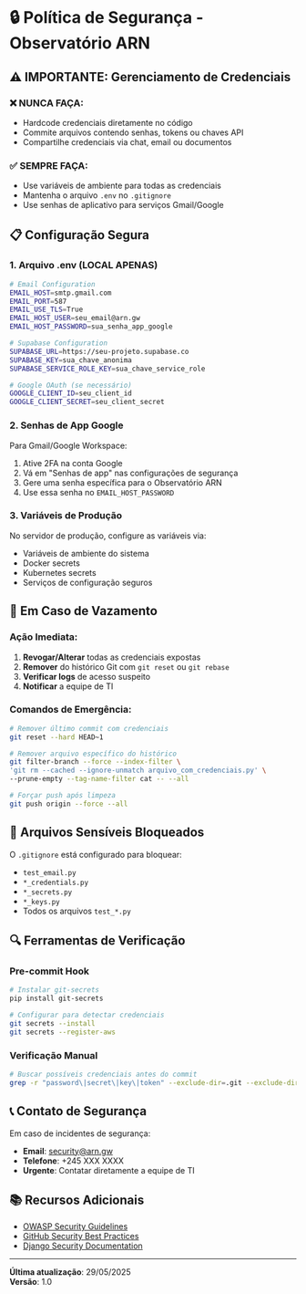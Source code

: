 # 🔒 Política de Segurança - Observatório ARN

## ⚠️ IMPORTANTE: Gerenciamento de Credenciais

### ❌ NUNCA FAÇA:
- Hardcode credenciais diretamente no código
- Commite arquivos contendo senhas, tokens ou chaves API
- Compartilhe credenciais via chat, email ou documentos

### ✅ SEMPRE FAÇA:
- Use variáveis de ambiente para todas as credenciais
- Mantenha o arquivo `.env` no `.gitignore`
- Use senhas de aplicativo para serviços Gmail/Google

## 📋 Configuração Segura

### 1. Arquivo .env (LOCAL APENAS)
```bash
# Email Configuration
EMAIL_HOST=smtp.gmail.com
EMAIL_PORT=587
EMAIL_USE_TLS=True
EMAIL_HOST_USER=seu_email@arn.gw
EMAIL_HOST_PASSWORD=sua_senha_app_google

# Supabase Configuration
SUPABASE_URL=https://seu-projeto.supabase.co
SUPABASE_KEY=sua_chave_anonima
SUPABASE_SERVICE_ROLE_KEY=sua_chave_service_role

# Google OAuth (se necessário)
GOOGLE_CLIENT_ID=seu_client_id
GOOGLE_CLIENT_SECRET=seu_client_secret
```

### 2. Senhas de App Google
Para Gmail/Google Workspace:
1. Ative 2FA na conta Google
2. Vá em "Senhas de app" nas configurações de segurança
3. Gere uma senha específica para o Observatório ARN
4. Use essa senha no `EMAIL_HOST_PASSWORD`

### 3. Variáveis de Produção
No servidor de produção, configure as variáveis via:
- Variáveis de ambiente do sistema
- Docker secrets
- Kubernetes secrets
- Serviços de configuração seguros

## 🚨 Em Caso de Vazamento

### Ação Imediata:
1. **Revogar/Alterar** todas as credenciais expostas
2. **Remover** do histórico Git com `git reset` ou `git rebase`
3. **Verificar logs** de acesso suspeito
4. **Notificar** a equipe de TI

### Comandos de Emergência:
```bash
# Remover último commit com credenciais
git reset --hard HEAD~1

# Remover arquivo específico do histórico
git filter-branch --force --index-filter \
'git rm --cached --ignore-unmatch arquivo_com_credenciais.py' \
--prune-empty --tag-name-filter cat -- --all

# Forçar push após limpeza
git push origin --force --all
```

## 📝 Arquivos Sensíveis Bloqueados

O `.gitignore` está configurado para bloquear:
- `test_email.py`
- `*_credentials.py`
- `*_secrets.py`
- `*_keys.py`
- Todos os arquivos `test_*.py`

## 🔍 Ferramentas de Verificação

### Pre-commit Hook
```bash
# Instalar git-secrets
pip install git-secrets

# Configurar para detectar credenciais
git secrets --install
git secrets --register-aws
```

### Verificação Manual
```bash
# Buscar possíveis credenciais antes do commit
grep -r "password\|secret\|key\|token" --exclude-dir=.git --exclude-dir=venv .
```

## 📞 Contato de Segurança

Em caso de incidentes de segurança:
- **Email**: security@arn.gw
- **Telefone**: +245 XXX XXXX
- **Urgente**: Contatar diretamente a equipe de TI

## 📚 Recursos Adicionais

- [OWASP Security Guidelines](https://owasp.org/)
- [GitHub Security Best Practices](https://docs.github.com/en/code-security)
- [Django Security Documentation](https://docs.djangoproject.com/en/stable/topics/security/)

---
**Última atualização**: 29/05/2025  
**Versão**: 1.0 
